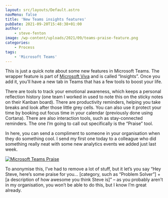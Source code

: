 ```yaml
---
layout: src/layouts/Default.astro
navMenu: false
title: 'New Teams insights features'
pubDate: 2021-09-20T15:48:38+01:00
author:
    - steve-fenton
image: /wp-content/uploads/2021/09/teams-praise-feature.png
categories:
    - Process
tags:
    - 'Microsoft Teams'
---
```


This is just a quick note about some new features in Microsoft Teams. The wrapper feature is part of [Microsoft Viva](https://www.microsoft.com/en-gb/microsoft-viva/insights) and is called “Insights”. Once you add it, you’ll have a new tab in Teams that has a few tools to boost your life.

There are tools to track your emotional awareness, which keeps a personal reflection history (one team I worked in used to note this on the sticky notes on their Kanban board). There are productivity reminders, helping you take breaks and look after those little grey cells. You can also use it protect your time by booking out focus time in your calendar (previously done using Cortana). There are also interaction tools, such as stay-connected reminders. The one I’m going to call out specifically is the “Praise” tool.

In here, you can send a compliment to someone in your organisation when they do something cool. I send my first one today to a colleague who did something really neat with some new analytics events we added just last week.

[![Microsoft Teams Praise](/img/2021/09/teams-praise-feature.png)](https://www.stevefenton.co.uk/2021/09/new-teams-insights-features/teams-praise-feature/)

To anonymise this, I’ve had to remove a lot of stuff, but it let’s you say “Hey Steve, here’s some praise for you… \[category, such as “Problem Solver”\] + \[a description of how awesome you think Steve is\]” – as you probably aren’t in my organisation, you won’t be able to do this, but I know I’m great already.